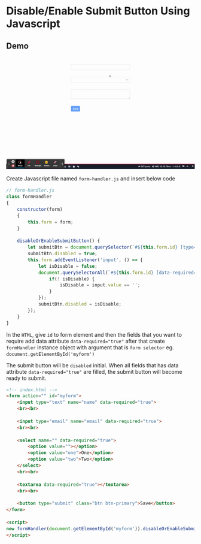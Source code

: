 # Disable/Enable Submit Button Using Javascript

## Demo

![](./images/disabled_enable_submit_button_using_javascript/demo.gif)

Create Javascript file named `form-handler.js` and insert below code
```js
// form-handler.js
class formHandler
{
    constructor(form)
    {
        this.form = form;
    }

    disableOrEnableSubmitButton() {
        let submitBtn = document.querySelector(`#${this.form.id} [type="submit"]`);
        submitBtn.disabled = true;
        this.form.addEventListener('input', () => {
            let isDisable = false;
            document.querySelectorAll(`#${this.form.id} [data-required="true"]`).forEach(input => {
                if(! isDisable) {
                    isDisable = input.value == '';
                }
            });
            submitBtn.disabled = isDisable;
        });
    }
}
```

In the `HTML`, give `id` to form element and then the fields that you want to require add data attribute `data-required="true"` after that create `formHandler` instance object with argument that is `form selector` eg. `document.getElementById('myform')`

The submit button will be `disabled` initial. When all fields that has data attribute `data-required="true"` are filled, the submit button will become ready to submit.

```html
<!-- index.html -->
<form action="" id="myform">
    <input type="text" name="name" data-required="true">
    <br><br>

    <input type="email" name="email" data-required="true">
    <br><br>

    <select name="" data-required="true">
        <option value=""></option>
        <option value="one">One</option>
        <option value="two">Two</option>
    </select>
    <br><br>

    <textarea data-required="true"></textarea>
    <br><br>

    <button type="submit" class="btn btn-primary">Save</button>
</form>

<script>
new formHandler(document.getElementById('myform')).disableOrEnableSubmitButton();
</script>
```